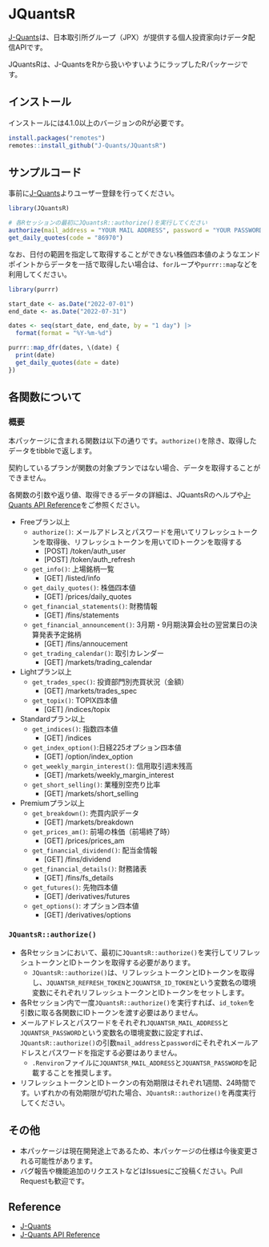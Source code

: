 
# JQuantsR

<!-- badges: start -->
<!-- badges: end -->

[J-Quants](https://jpx-jquants.com/)は、日本取引所グループ（JPX）が提供する個人投資家向けデータ配信APIです。

JQuantsRは、J-QuantsをRから扱いやすいようにラップしたRパッケージです。

## インストール

インストールには4.1.0以上のバージョンのRが必要です。

``` r
install.packages("remotes")
remotes::install_github("J-Quants/JQuantsR")
```

## サンプルコード

事前に[J-Quants](https://jpx-jquants.com/)よりユーザー登録を行ってください。

``` r
library(JQuantsR)

# 各Rセッションの最初にJQuantsR::authorize()を実行してください
authorize(mail_address = "YOUR MAIL ADDRESS", password = "YOUR PASSWORD")
get_daily_quotes(code = "86970")
```

なお、日付の範囲を指定して取得することができない株価四本値のようなエンドポイントからデータを一括で取得したい場合は、`for`ループや`purrr::map`などを利用してください。

``` r
library(purrr)

start_date <- as.Date("2022-07-01")
end_date <- as.Date("2022-07-31")

dates <- seq(start_date, end_date, by = "1 day") |> 
  format(format = "%Y-%m-%d")

purrr::map_dfr(dates, \(date) {
  print(date)
  get_daily_quotes(date = date)
})
```

## 各関数について

### 概要

本パッケージに含まれる関数は以下の通りです。`authorize()`を除き、取得したデータをtibbleで返します。

契約しているプランが関数の対象プランではない場合、データを取得することができません。

各関数の引数や返り値、取得できるデータの詳細は、JQuantsRのヘルプや[J-Quants
API
Reference](https://jpx.gitbook.io/j-quants-ja/api-reference)をご参照ください。

- Freeプラン以上
  - `authorize()`:
    メールアドレスとパスワードを用いてリフレッシュトークンを取得後、リフレッシュトークンを用いてIDトークンを取得する
    - \[POST\] /token/auth_user
    - \[POST\] /token/auth_refresh
  - `get_info()`: 上場銘柄一覧
    - \[GET\] /listed/info
  - `get_daily_quotes()`: 株価四本値
    - \[GET\] /prices/daily_quotes
  - `get_financial_statements()`: 財務情報
    - \[GET\] /fins/statements
  - `get_financial_announcement()`:
    3月期・9月期決算会社の翌営業日の決算発表予定銘柄
    - \[GET\] /fins/annoucement
  - `get_trading_calendar()`: 取引カレンダー
    - \[GET\] /markets/trading_calendar
- Lightプラン以上
  - `get_trades_spec()`: 投資部門別売買状況（金額）
    - \[GET\] /markets/trades_spec
  - `get_topix()`: TOPIX四本値
    - \[GET\] /indices/topix
- Standardプラン以上
  - `get_indices()`: 指数四本値
    - \[GET\] /indices
  - `get_index_option()`:日経225オプション四本値
    - \[GET\] /option/index_option
  - `get_weekly_margin_interest()`: 信用取引週末残高
    - \[GET\] /markets/weekly_margin_interest
  - `get_short_selling()`: 業種別空売り比率
    - \[GET\] /markets/short_selling
- Premiumプラン以上
  - `get_breakdown()`: 売買内訳データ
    - \[GET\] /markets/breakdown
  - `get_prices_am()`: 前場の株価（前場終了時）
    - \[GET\] /prices/prices_am
  - `get_financial_dividend()`: 配当金情報
    - \[GET\] /fins/dividend
  - `get_financial_details()`: 財務諸表
    - \[GET\] /fins/fs_details
  - `get_futures()`: 先物四本値
    - \[GET\] /derivatives/futures
  - `get_options()`: オプション四本値
    - \[GET\] /derivatives/options

### `JQuantsR::authorize()`

- 各Rセッションにおいて、最初に`JQuantsR::authorize()`を実行してリフレッシュトークンとIDトークンを取得する必要があります。
  - `JQuantsR::authorize()`は、リフレッシュトークンとIDトークンを取得し、`JQUANTSR_REFRESH_TOKEN`と`JQUANTSR_ID_TOKEN`という変数名の環境変数にそれぞれリフレッシュトークンとIDトークンをセットします。
- 各Rセッション内で一度`JQuantsR::authorize()`を実行すれば、`id_token`を引数に取る各関数にIDトークンを渡す必要はありません。
- メールアドレスとパスワードをそれぞれ`JQUANTSR_MAIL_ADDRESS`と`JQUANTSR_PASSWORD`という変数名の環境変数に設定すれば、`JQuantsR::authorize()`の引数`mail_address`と`password`にそれぞれメールアドレスとパスワードを指定する必要はありません。
  - `.Renviron`ファイルに`JQUANTSR_MAIL_ADDRESS`と`JQUANTSR_PASSWORD`を記載することを推奨します。
- リフレッシュトークンとIDトークンの有効期限はそれぞれ1週間、24時間です。いずれかの有効期限が切れた場合、`JQuantsR::authorize()`を再度実行してください。

## その他

- 本パッケージは現在開発途上であるため、本パッケージの仕様は今後変更される可能性があります。
- バグ報告や機能追加のリクエストなどはIssuesにご投稿ください。Pull
  Requestも歓迎です。

## Reference

- [J-Quants](https://jpx-jquants.com/)
- [J-Quants API
  Reference](https://jpx.gitbook.io/j-quants-ja/api-reference)
